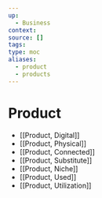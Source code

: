 ```yaml
---
up:
  - Business
context:
source: []
tags: 
type: moc
aliases:
  - product
  - products
---
```


# Product

- [[Product, Digital]]
- [[Product, Physical]]
- [[Product, Connected]]
- [[Product, Substitute]]
- [[Product, Niche]]
- [[Product, Used]]
- [[Product, Utilization]]
